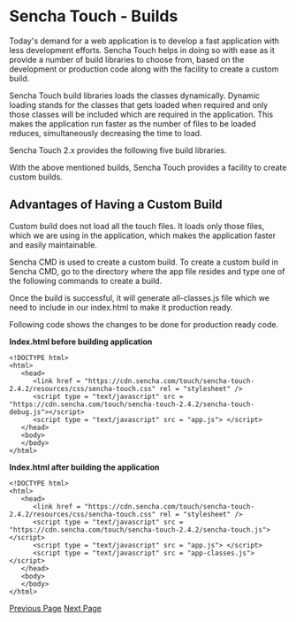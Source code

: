 # Sencha Touch - Builds
Today's demand for a web application is to develop a fast application with less development efforts. Sencha Touch helps in doing so with ease as it provide a number of build libraries to choose from, based on the development or production code along with the facility to create a custom build.

Sencha Touch build libraries loads the classes dynamically. Dynamic loading stands for the classes that gets loaded when required and only those classes will be included which are required in the application. This makes the application run faster as the number of files to be loaded reduces, simultaneously decreasing the time to load.

Sencha Touch 2.x provides the following five build libraries.

With the above mentioned builds, Sencha Touch provides a facility to create custom builds.

## Advantages of Having a Custom Build
Custom build does not load all the touch files. It loads only those files, which we are using in the application, which makes the application faster and easily maintainable.

Sencha CMD is used to create a custom build. To create a custom build in Sencha CMD, go to the directory where the app file resides and type one of the following commands to create a build.

Once the build is successful, it will generate all-classes.js file which we need to include in our index.html to make it production ready.

Following code shows the changes to be done for production ready code.

**Index.html before building application**

```
<!DOCTYPE html>
<html>
   <head>
      <link href = "https://cdn.sencha.com/touch/sencha-touch-2.4.2/resources/css/sencha-touch.css" rel = "stylesheet" />
      <script type = "text/javascript" src = "https://cdn.sencha.com/touch/sencha-touch-2.4.2/sencha-touch-debug.js"></script>
      <script type = "text/javascript" src = "app.js"> </script>
   </head>
   <body>
   </body>
</html>
```
**Index.html after building the application**

```
<!DOCTYPE html>
<html>
   <head>
      <link href = "https://cdn.sencha.com/touch/sencha-touch-2.4.2/resources/css/sencha-touch.css" rel = "stylesheet" />
      <script type = "text/javascript" src = "https://cdn.sencha.com/touch/sencha-touch-2.4.2/sencha-touch.js"></script>
      <script type = "text/javascript" src = "app.js"> </script>
      <script type = "text/javascript" src = "app-classes.js"> </script>
   </head>
   <body>
   </body>
</html>
```

[Previous Page](../sencha_touch/sencha_touch_first_app.md) [Next Page](../sencha_touch/sencha_touch_migration_steps.md) 
